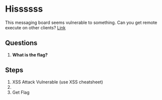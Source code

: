 # Hissssss
This messaging board seems vulnerable to something. Can you get remote execute on other clients? [Link](http://hats.team/webc/hissssss/)

## Questions
1. **What is the flag?**

## Steps
1. XSS Attack Vulnerable (use XSS cheatsheet)
2. <script>alert('Hello')</script>
3. Get Flag
